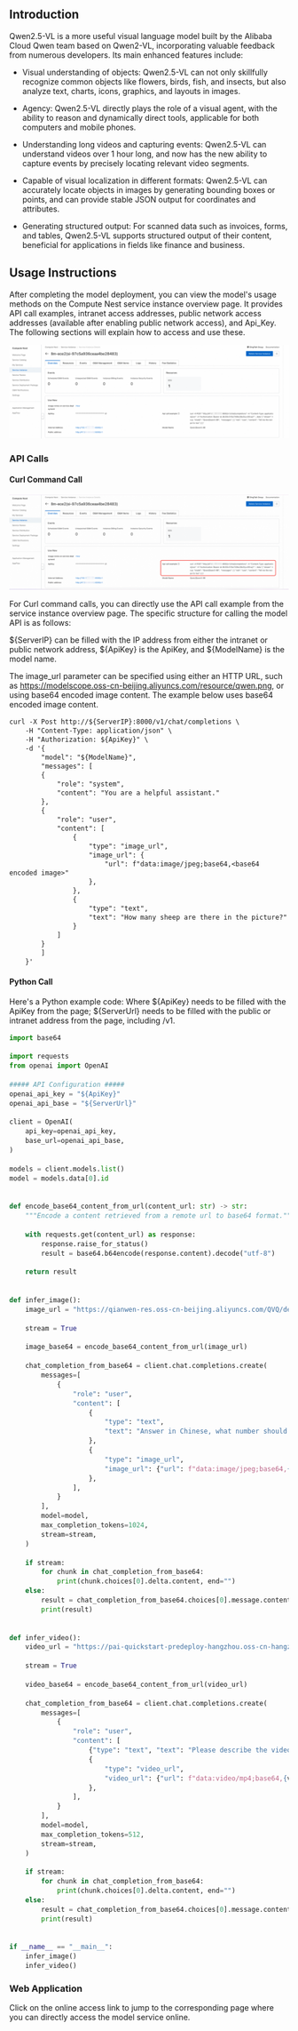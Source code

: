 ## Introduction
Qwen2.5-VL is a more useful visual language model built by the Alibaba Cloud Qwen team based on Qwen2-VL, incorporating valuable feedback from numerous developers. Its main enhanced features include:

- Visual understanding of objects: Qwen2.5-VL can not only skillfully recognize common objects like flowers, birds, fish, and insects, but also analyze text, charts, icons, graphics, and layouts in images.

- Agency: Qwen2.5-VL directly plays the role of a visual agent, with the ability to reason and dynamically direct tools, applicable for both computers and mobile phones.

- Understanding long videos and capturing events: Qwen2.5-VL can understand videos over 1 hour long, and now has the new ability to capture events by precisely locating relevant video segments.

- Capable of visual localization in different formats: Qwen2.5-VL can accurately locate objects in images by generating bounding boxes or points, and can provide stable JSON output for coordinates and attributes.

- Generating structured output: For scanned data such as invoices, forms, and tables, Qwen2.5-VL supports structured output of their content, beneficial for applications in fields like finance and business.

## Usage Instructions
After completing the model deployment, you can view the model's usage methods on the Compute Nest service instance overview page. It provides API call examples, intranet access addresses, public network access addresses (available after enabling public network access), and Api_Key. The following sections will explain how to access and use these.

![img.png](../image-en/img-llm-use-desc.png)

### API Calls
#### Curl Command Call

![img.png](../image-en/img-api-call.png)

For Curl command calls, you can directly use the API call example from the service instance overview page. The specific structure for calling the model API is as follows:

${ServerIP} can be filled with the IP address from either the intranet or public network address, ${ApiKey} is the ApiKey, and ${ModelName} is the model name.

The image_url parameter can be specified using either an HTTP URL, such as https://modelscope.oss-cn-beijing.aliyuncs.com/resource/qwen.png, or using base64 encoded image content. The example below uses base64 encoded image content.

```shell
curl -X Post http://${ServerIP}:8000/v1/chat/completions \
    -H "Content-Type: application/json" \
    -H "Authorization: ${ApiKey}" \
    -d '{
        "model": "${ModelName}",
        "messages": [
        {
            "role": "system",
            "content": "You are a helpful assistant."
        },
        {
            "role": "user",
            "content": [
                {
                    "type": "image_url",
                    "image_url": {
                        "url": f"data:image/jpeg;base64,<base64 encoded image>"
                    },
                },
                {
                    "type": "text",
                    "text": "How many sheep are there in the picture?"
                }
            ]
        }
        ]
    }'
```

#### Python Call
Here's a Python example code: Where ${ApiKey} needs to be filled with the ApiKey from the page; ${ServerUrl} needs to be filled with the public or intranet address from the page, including /v1.

```python
import base64

import requests
from openai import OpenAI

##### API Configuration #####
openai_api_key = "${ApiKey}"
openai_api_base = "${ServerUrl}"

client = OpenAI(
    api_key=openai_api_key,
    base_url=openai_api_base,
)

models = client.models.list()
model = models.data[0].id


def encode_base64_content_from_url(content_url: str) -> str:
    """Encode a content retrieved from a remote url to base64 format."""

    with requests.get(content_url) as response:
        response.raise_for_status()
        result = base64.b64encode(response.content).decode("utf-8")

    return result


def infer_image():
    image_url = "https://qianwen-res.oss-cn-beijing.aliyuncs.com/QVQ/demo.png"

    stream = True

    image_base64 = encode_base64_content_from_url(image_url)

    chat_completion_from_base64 = client.chat.completions.create(
        messages=[
            {
                "role": "user",
                "content": [
                    {
                        "type": "text",
                        "text": "Answer in Chinese, what number should be in the box in the image?",
                    },
                    {
                        "type": "image_url",
                        "image_url": {"url": f"data:image/jpeg;base64,{image_base64}"},
                    },
                ],
            }
        ],
        model=model,
        max_completion_tokens=1024,
        stream=stream,
    )

    if stream:
        for chunk in chat_completion_from_base64:
            print(chunk.choices[0].delta.content, end="")
    else:
        result = chat_completion_from_base64.choices[0].message.content
        print(result)


def infer_video():
    video_url = "https://pai-quickstart-predeploy-hangzhou.oss-cn-hangzhou.aliyuncs.com/modelscope/algorithms/ms-swift/video_demo.mp4"

    stream = True

    video_base64 = encode_base64_content_from_url(video_url)

    chat_completion_from_base64 = client.chat.completions.create(
        messages=[
            {
                "role": "user",
                "content": [
                    {"type": "text", "text": "Please describe the video content"},
                    {
                        "type": "video_url",
                        "video_url": {"url": f"data:video/mp4;base64,{video_base64}"},
                    },
                ],
            }
        ],
        model=model,
        max_completion_tokens=512,
        stream=stream,
    )

    if stream:
        for chunk in chat_completion_from_base64:
            print(chunk.choices[0].delta.content, end="")
    else:
        result = chat_completion_from_base64.choices[0].message.content
        print(result)


if __name__ == "__main__":
    infer_image()
    infer_video()
```

### Web Application
Click on the online access link to jump to the corresponding page where you can directly access the model service online.


